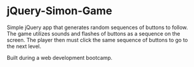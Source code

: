 # jQuery-Simon-Game

Simple jQuery app that generates random sequences of buttons to follow. The game utilizes sounds and flashes of buttons as a sequence on the screen. The player then must click the same sequence of buttons to go to the next level.

Built during a web development bootcamp.
